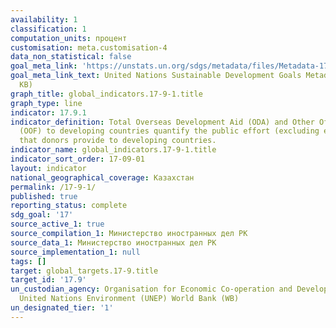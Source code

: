 ```yaml
---
availability: 1
classification: 1
computation_units: процент
customisation: meta.customisation-4
data_non_statistical: false
goal_meta_link: 'https://unstats.un.org/sdgs/metadata/files/Metadata-17-09-01.pdf '
goal_meta_link_text: United Nations Sustainable Development Goals Metadata (PDF 209
  KB)
graph_title: global_indicators.17-9-1.title
graph_type: line
indicator: 17.9.1
indicator_definition: Total Overseas Development Aid (ODA) and Other Official Flows
  (OOF) to developing countries quantify the public effort (excluding export credits)
  that donors provide to developing countries.
indicator_name: global_indicators.17-9-1.title
indicator_sort_order: 17-09-01
layout: indicator
national_geographical_coverage: Казахстан
permalink: /17-9-1/
published: true
reporting_status: complete
sdg_goal: '17'
source_active_1: true
source_compilation_1: Министерство иностранных дел РК
source_data_1: Министерство иностранных дел РК
source_implementation_1: null
tags: []
target: global_targets.17-9.title
target_id: '17.9'
un_custodian_agency: Organisation for Economic Co-operation and Development (OECD)
  United Nations Environment (UNEP) World Bank (WB)
un_designated_tier: '1'
---
```

